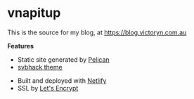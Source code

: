 # vnapitup

This is the source for my blog, at https://blog.victoryn.com.au

**Features**

* Static site generated by [Pelican](//github.com/getpelican/pelican)
* [svbhack theme](////github.com/gfidente/pelican-svbhack)
<!--- * [Cloudfare](//cloudflare.com) CDN --->
* Built and deployed with [Netlify](//netlify.com)
* SSL by [Let's Encrypt](//letsencrypt.org)
